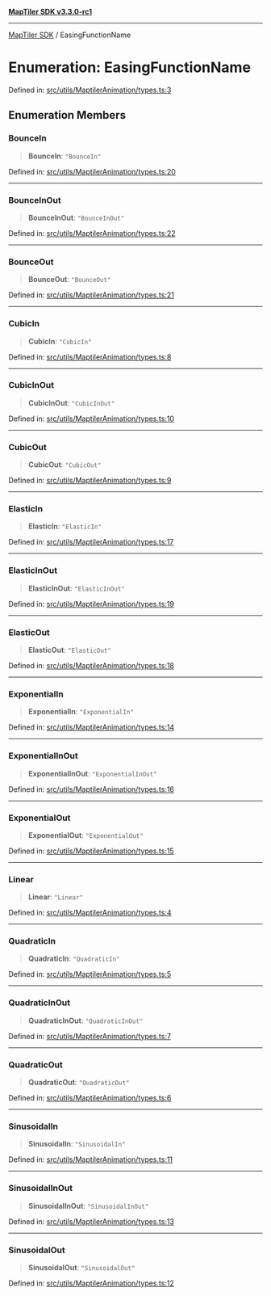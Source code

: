 [**MapTiler SDK v3.3.0-rc1**](../README.md)

***

[MapTiler SDK](../README.md) / EasingFunctionName

# Enumeration: EasingFunctionName

Defined in: [src/utils/MaptilerAnimation/types.ts:3](https://github.com/maptiler/maptiler-sdk-js/blob/d9cb958ebf063ecde2f6f583eb172e5a83460e6a/src/utils/MaptilerAnimation/types.ts#L3)

## Enumeration Members

### BounceIn

> **BounceIn**: `"BounceIn"`

Defined in: [src/utils/MaptilerAnimation/types.ts:20](https://github.com/maptiler/maptiler-sdk-js/blob/d9cb958ebf063ecde2f6f583eb172e5a83460e6a/src/utils/MaptilerAnimation/types.ts#L20)

***

### BounceInOut

> **BounceInOut**: `"BounceInOut"`

Defined in: [src/utils/MaptilerAnimation/types.ts:22](https://github.com/maptiler/maptiler-sdk-js/blob/d9cb958ebf063ecde2f6f583eb172e5a83460e6a/src/utils/MaptilerAnimation/types.ts#L22)

***

### BounceOut

> **BounceOut**: `"BounceOut"`

Defined in: [src/utils/MaptilerAnimation/types.ts:21](https://github.com/maptiler/maptiler-sdk-js/blob/d9cb958ebf063ecde2f6f583eb172e5a83460e6a/src/utils/MaptilerAnimation/types.ts#L21)

***

### CubicIn

> **CubicIn**: `"CubicIn"`

Defined in: [src/utils/MaptilerAnimation/types.ts:8](https://github.com/maptiler/maptiler-sdk-js/blob/d9cb958ebf063ecde2f6f583eb172e5a83460e6a/src/utils/MaptilerAnimation/types.ts#L8)

***

### CubicInOut

> **CubicInOut**: `"CubicInOut"`

Defined in: [src/utils/MaptilerAnimation/types.ts:10](https://github.com/maptiler/maptiler-sdk-js/blob/d9cb958ebf063ecde2f6f583eb172e5a83460e6a/src/utils/MaptilerAnimation/types.ts#L10)

***

### CubicOut

> **CubicOut**: `"CubicOut"`

Defined in: [src/utils/MaptilerAnimation/types.ts:9](https://github.com/maptiler/maptiler-sdk-js/blob/d9cb958ebf063ecde2f6f583eb172e5a83460e6a/src/utils/MaptilerAnimation/types.ts#L9)

***

### ElasticIn

> **ElasticIn**: `"ElasticIn"`

Defined in: [src/utils/MaptilerAnimation/types.ts:17](https://github.com/maptiler/maptiler-sdk-js/blob/d9cb958ebf063ecde2f6f583eb172e5a83460e6a/src/utils/MaptilerAnimation/types.ts#L17)

***

### ElasticInOut

> **ElasticInOut**: `"ElasticInOut"`

Defined in: [src/utils/MaptilerAnimation/types.ts:19](https://github.com/maptiler/maptiler-sdk-js/blob/d9cb958ebf063ecde2f6f583eb172e5a83460e6a/src/utils/MaptilerAnimation/types.ts#L19)

***

### ElasticOut

> **ElasticOut**: `"ElasticOut"`

Defined in: [src/utils/MaptilerAnimation/types.ts:18](https://github.com/maptiler/maptiler-sdk-js/blob/d9cb958ebf063ecde2f6f583eb172e5a83460e6a/src/utils/MaptilerAnimation/types.ts#L18)

***

### ExponentialIn

> **ExponentialIn**: `"ExponentialIn"`

Defined in: [src/utils/MaptilerAnimation/types.ts:14](https://github.com/maptiler/maptiler-sdk-js/blob/d9cb958ebf063ecde2f6f583eb172e5a83460e6a/src/utils/MaptilerAnimation/types.ts#L14)

***

### ExponentialInOut

> **ExponentialInOut**: `"ExponentialInOut"`

Defined in: [src/utils/MaptilerAnimation/types.ts:16](https://github.com/maptiler/maptiler-sdk-js/blob/d9cb958ebf063ecde2f6f583eb172e5a83460e6a/src/utils/MaptilerAnimation/types.ts#L16)

***

### ExponentialOut

> **ExponentialOut**: `"ExponentialOut"`

Defined in: [src/utils/MaptilerAnimation/types.ts:15](https://github.com/maptiler/maptiler-sdk-js/blob/d9cb958ebf063ecde2f6f583eb172e5a83460e6a/src/utils/MaptilerAnimation/types.ts#L15)

***

### Linear

> **Linear**: `"Linear"`

Defined in: [src/utils/MaptilerAnimation/types.ts:4](https://github.com/maptiler/maptiler-sdk-js/blob/d9cb958ebf063ecde2f6f583eb172e5a83460e6a/src/utils/MaptilerAnimation/types.ts#L4)

***

### QuadraticIn

> **QuadraticIn**: `"QuadraticIn"`

Defined in: [src/utils/MaptilerAnimation/types.ts:5](https://github.com/maptiler/maptiler-sdk-js/blob/d9cb958ebf063ecde2f6f583eb172e5a83460e6a/src/utils/MaptilerAnimation/types.ts#L5)

***

### QuadraticInOut

> **QuadraticInOut**: `"QuadraticInOut"`

Defined in: [src/utils/MaptilerAnimation/types.ts:7](https://github.com/maptiler/maptiler-sdk-js/blob/d9cb958ebf063ecde2f6f583eb172e5a83460e6a/src/utils/MaptilerAnimation/types.ts#L7)

***

### QuadraticOut

> **QuadraticOut**: `"QuadraticOut"`

Defined in: [src/utils/MaptilerAnimation/types.ts:6](https://github.com/maptiler/maptiler-sdk-js/blob/d9cb958ebf063ecde2f6f583eb172e5a83460e6a/src/utils/MaptilerAnimation/types.ts#L6)

***

### SinusoidalIn

> **SinusoidalIn**: `"SinusoidalIn"`

Defined in: [src/utils/MaptilerAnimation/types.ts:11](https://github.com/maptiler/maptiler-sdk-js/blob/d9cb958ebf063ecde2f6f583eb172e5a83460e6a/src/utils/MaptilerAnimation/types.ts#L11)

***

### SinusoidalInOut

> **SinusoidalInOut**: `"SinusoidalInOut"`

Defined in: [src/utils/MaptilerAnimation/types.ts:13](https://github.com/maptiler/maptiler-sdk-js/blob/d9cb958ebf063ecde2f6f583eb172e5a83460e6a/src/utils/MaptilerAnimation/types.ts#L13)

***

### SinusoidalOut

> **SinusoidalOut**: `"SinusoidalOut"`

Defined in: [src/utils/MaptilerAnimation/types.ts:12](https://github.com/maptiler/maptiler-sdk-js/blob/d9cb958ebf063ecde2f6f583eb172e5a83460e6a/src/utils/MaptilerAnimation/types.ts#L12)
